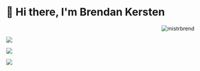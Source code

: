 <h1 align="left">👋 Hi there, I'm Brendan Kersten</h1>


<div>
  <p align="right"> <img src="https://komarev.com/ghpvc/?username=mistrbrend&label=Profile%20views&color=0e75b6&style=flat" alt="mistrbrend" /> </p>
  <p><img align="center" src="https://github-readme-stats.vercel.app/api?username=mistrbrend&theme=tokyonight&show_icons=true&hide_border=false&count_private=false" /></p>
  <p><img align="center" src="https://github-readme-streak-stats.herokuapp.com/?user=mistrbrend&theme=tokyonight&hide_border=false" /></p>
  <p><img align="center" src="https://github-readme-stats.vercel.app/api/top-langs/?username=mistrbrend&theme=tokyonight&show_icons=true&hide_border=false&layout=compact" /></p>

</div>


